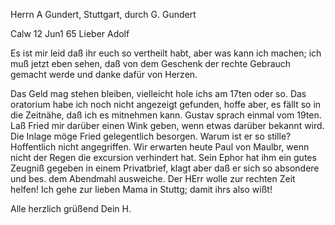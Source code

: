 Herrn A Gundert, Stuttgart, durch G. Gundert

 Calw 12 Jun1 65
Lieber Adolf

Es ist mir leid daß ihr euch so vertheilt habt, aber was kann ich machen; ich muß jetzt eben sehen, daß von dem Geschenk der rechte Gebrauch gemacht werde und danke dafür von Herzen.

Das Geld mag stehen bleiben, vielleicht hole ichs am 17ten oder so. Das oratorium habe ich noch nicht angezeigt gefunden, hoffe aber, es fällt so in die Zeitnähe, daß ich es mitnehmen kann. Gustav sprach einmal vom 19ten. Laß Fried mir darüber einen Wink geben, wenn etwas darüber bekannt wird. 
Die Inlage möge Fried gelegentlich besorgen. Warum ist er so stille? Hoffentlich nicht angegriffen. Wir erwarten heute Paul von Maulbr, wenn nicht der Regen die excursion verhindert hat. Sein Ephor hat ihm ein gutes Zeugniß gegeben in einem Privatbrief, klagt aber daß er sich so absondere und bes. dem Abendmahl ausweiche. Der HErr wolle zur rechten Zeit helfen! 
Ich gehe zur lieben Mama in Stuttg; damit ihrs also wißt!

 Alle herzlich grüßend
 Dein H.
